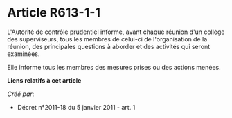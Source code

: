 # Article R613-1-1

L'Autorité de contrôle prudentiel informe, avant chaque réunion d'un collège des superviseurs, tous les membres de celui-ci
de l'organisation de la réunion, des principales questions à aborder et des activités qui seront examinées. 

Elle informe tous les membres des mesures prises ou des actions menées.

**Liens relatifs à cet article**

_Créé par_:

  - Décret n°2011-18 du 5 janvier 2011 - art. 1

